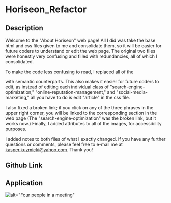# Horiseon_Refactor

## Description 

Welcome to the "About Horiseon" web page! All I did was take the base html and css files given to me and consolidate them, so it will be easier for future coders to understand or edit the web page. The original two files were honestly very confusing and filled with redundancies, all of which I consolidated. 

To make the code less confusing to read, I replaced all of the <div classes> with semantic counterparts. This also makes it easier for future coders to edit, as instead of editing each individual class of "search-engine-optimization," "online-reputation-management," and "social-media-marketing," all you have to do is edit "article" in the css file. 

I also fixed a broken link; if you click on any of the three phrases in the upper right corner, you will be linked to the corresponding section in the web page (The "search-engine-optimization" was the broken link, but it works now.) Finally, I added <alt> attributes to all of the images, for accessibility purposes. 

I added notes to both files of what I exactly changed. If you have any further questions or comments, please feel free to e-mail me at kasper.kuzmicki@yahoo.com. Thank you!

## Github Link

## Application 

![alt="Four people in a meeting"]("Assets//01-html-css-git-homework-demo.png")
